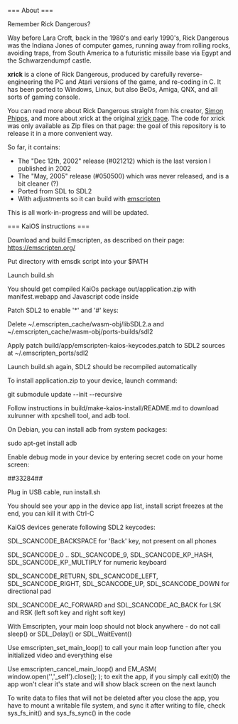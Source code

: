 === About ===

Remember Rick Dangerous?

Way before Lara Croft, back in the 1980's and early 1990's, Rick Dangerous was the Indiana Jones of computer games,
running away from rolling rocks, avoiding traps, from South America to a futuristic missile base via Egypt and the
Schwarzendumpf castle.

**xrick** is a clone of Rick Dangerous, produced by carefully reverse-engineering the PC and Atari versions of the
game, and re-coding in C. It has been ported to Windows, Linux, but also BeOs, Amiga, QNX, and all sorts
of gaming console.

You can read more about Rick Dangerous straight from his creator, [Simon Phipps](https://www.simonphipps.com/games/rickdangerous/),
and more about xrick at the original [xrick page](http://www.bigorno.net/xrick). The code for xrick was only available 
as Zip files on that page: the goal of this repository is to release it in a more convenient way.

So far, it contains:
* The "Dec 12th, 2002" release (#021212) which is the last version I published in 2002
* The "May, 2005" release (#050500) which was never released, and is a bit cleaner (?)
* Ported from SDL to SDL2
* With adjustments so it can build with [emscripten](https://emscripten.org/)

This is all work-in-progress and will be updated.

=== KaiOS instructions ===

Download and build Emscripten, as described on their page: https://emscripten.org/

Put directory with emsdk script into your $PATH

Launch build.sh

You should get compiled KaiOs package out/application.zip with manifest.webapp and Javascript code inside

Patch SDL2 to enable '*' and '#' keys:

Delete ~/.emscripten_cache/wasm-obj/libSDL2.a and ~/.emscripten_cache/wasm-obj/ports-builds/sdl2

Apply patch build/app/emscripten-kaios-keycodes.patch to SDL2 sources at ~/.emscripten_ports/sdl2

Launch build.sh again, SDL2 should be recompiled automatically

To install application.zip to your device, launch command:

git submodule update --init --recursive

Follow instructions in build/make-kaios-install/README.md to download xulrunner with xpcshell tool, and adb tool.

On Debian, you can install adb from system packages:

sudo apt-get install adb

Enable debug mode in your device by entering secret code on your home screen:

*#*#33284#*#*

Plug in USB cable, run install.sh

You should see your app in the device app list, install script freezes at the end, you can kill it with Ctrl-C

KaiOS devices generate following SDL2 keycodes:

SDL_SCANCODE_BACKSPACE for 'Back' key, not present on all phones

SDL_SCANCODE_0 .. SDL_SCANCODE_9, SDL_SCANCODE_KP_HASH, SDL_SCANCODE_KP_MULTIPLY for numeric keyboard

SDL_SCANCODE_RETURN, SDL_SCANCODE_LEFT, SDL_SCANCODE_RIGHT, SDL_SCANCODE_UP, SDL_SCANCODE_DOWN for directional pad

SDL_SCANCODE_AC_FORWARD and SDL_SCANCODE_AC_BACK for LSK and RSK (left soft key and right soft key)

With Emscripten, your main loop should not block anywhere - do not call sleep() or SDL_Delay() or SDL_WaitEvent()

Use emscripten_set_main_loop() to call your main loop function after you initialized video and everything else

Use emscripten_cancel_main_loop() and EM_ASM( window.open('','_self').close(); ); to exit the app,
if you simply call exit(0) the app won't clear it's state and will show black screen on the next launch

To write data to files that will not be deleted after you close the app, you have to mount a writable file system,
and sync it after writing to file, check sys_fs_init() and sys_fs_sync() in the code
